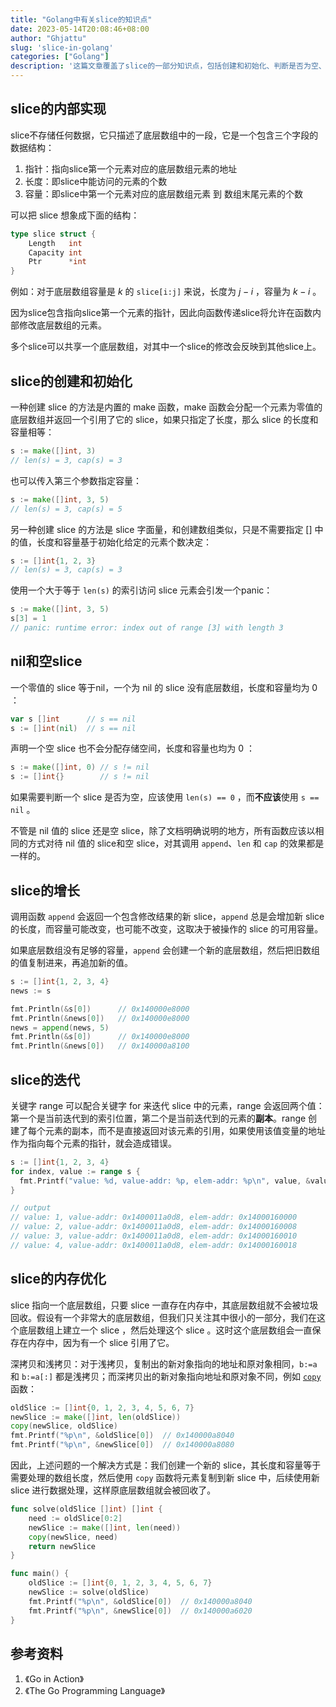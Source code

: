 ```yaml
---
title: "Golang中有关slice的知识点"
date: 2023-05-14T20:08:46+08:00
author: "Ghjattu"
slug: 'slice-in-golang'
categories: ["Golang"]
description: '这篇文章覆盖了slice的一部分知识点，包括创建和初始化、判断是否为空、slice的迭代以及内存优化等'
---
```


## slice的内部实现

slice不存储任何数据，它只描述了底层数组中的一段，它是一个包含三个字段的数据结构：

1. 指针：指向slice第一个元素对应的底层数组元素的地址
2. 长度：即slice中能访问的元素的个数
3. 容量：即slice中第一个元素对应的底层数组元素 到 数组末尾元素的个数

可以把 slice 想象成下面的结构：

```go
type slice struct {
	Length   int
	Capacity int
	Ptr      *int
}
```

例如：对于底层数组容量是 $k$ 的 `slice[i:j]` 来说，长度为 $j-i$ ，容量为 $k-i$ 。

因为slice包含指向slice第一个元素的指针，因此向函数传递slice将允许在函数内部修改底层数组的元素。

多个slice可以共享一个底层数组，对其中一个slice的修改会反映到其他slice上。

## slice的创建和初始化

一种创建 slice 的方法是内置的 make 函数，make 函数会分配一个元素为零值的底层数组并返回一个引用了它的 slice，如果只指定了长度，那么 slice 的长度和容量相等：

```go
s := make([]int, 3) 
// len(s) = 3, cap(s) = 3
```

也可以传入第三个参数指定容量：

```go
s := make([]int, 3, 5)
// len(s) = 3, cap(s) = 5
```

另一种创建 slice 的方法是 slice 字面量，和创建数组类似，只是不需要指定 $[]$ 中的值，长度和容量基于初始化给定的元素个数决定：

```go
s := []int{1, 2, 3}
// len(s) = 3, cap(s) = 3
```

使用一个大于等于 `len(s)` 的索引访问 slice 元素会引发一个panic：

```go
s := make([]int, 3, 5)
s[3] = 1
// panic: runtime error: index out of range [3] with length 3
```

## nil和空slice

一个零值的 slice 等于nil，一个为 nil 的 slice 没有底层数组，长度和容量均为 0 ：

```go
var s []int      // s == nil
s := []int(nil)  // s == nil
```

声明一个空 slice 也不会分配存储空间，长度和容量也均为 0 ：

```go
s := make([]int, 0) // s != nil
s := []int{}        // s != nil
```

如果需要判断一个 slice 是否为空，应该使用 `len(s) == 0` ，而**不应该**使用 `s == nil` 。

不管是 nil 值的 slice 还是空 slice，除了文档明确说明的地方，所有函数应该以相同的方式对待 nil 值的 slice和空 slice，对其调用 `append`、`len` 和 `cap` 的效果都是一样的。

## slice的增长

调用函数 `append` 会返回一个包含修改结果的新 slice，`append` 总是会增加新 slice 的长度，而容量可能改变，也可能不改变，这取决于被操作的 slice 的可用容量。

如果底层数组没有足够的容量，`append` 会创建一个新的底层数组，然后把旧数组的值复制进来，再追加新的值。

```go
s := []int{1, 2, 3, 4}
news := s

fmt.Println(&s[0])      // 0x140000e8000
fmt.Println(&news[0])   // 0x140000e8000
news = append(news, 5)
fmt.Println(&s[0])      // 0x140000e8000
fmt.Println(&news[0])   // 0x140000a8100
```

## slice的迭代

关键字 range 可以配合关键字 for 来迭代 slice 中的元素，range 会返回两个值：第一个是当前迭代到的索引位置，第二个是当前迭代到的元素的**副本**。range 创建了每个元素的副本，而不是直接返回对该元素的引用，如果使用该值变量的地址作为指向每个元素的指针，就会造成错误。

```go
s := []int{1, 2, 3, 4}
for index, value := range s {
  fmt.Printf("value: %d, value-addr: %p, elem-addr: %p\n", value, &value, &s[index])
}

// output
// value: 1, value-addr: 0x1400011a0d8, elem-addr: 0x14000160000
// value: 2, value-addr: 0x1400011a0d8, elem-addr: 0x14000160008
// value: 3, value-addr: 0x1400011a0d8, elem-addr: 0x14000160010
// value: 4, value-addr: 0x1400011a0d8, elem-addr: 0x14000160018
```

## slice的内存优化

slice 指向一个底层数组，只要 slice 一直存在内存中，其底层数组就不会被垃圾回收。假设有一个非常大的底层数组，但我们只关注其中很小的一部分，我们在这个底层数组上建立一个 slice ，然后处理这个 slice 。这时这个底层数组会一直保存在内存中，因为有一个 slice 引用了它。

深拷贝和浅拷贝：对于浅拷贝，复制出的新对象指向的地址和原对象相同，`b:=a` 和 `b:=a[:]` 都是浅拷贝；而深拷贝出的新对象指向地址和原对象不同，例如  [`copy`](https://pkg.go.dev/builtin#copy) 函数：

```go
oldSlice := []int{0, 1, 2, 3, 4, 5, 6, 7}
newSlice := make([]int, len(oldSlice))
copy(newSlice, oldSlice)
fmt.Printf("%p\n", &oldSlice[0])  // 0x140000a8040
fmt.Printf("%p\n", &newSlice[0])  // 0x140000a8080
```

因此，上述问题的一个解决方式是：我们创建一个新的 slice，其长度和容量等于需要处理的数组长度，然后使用 `copy` 函数将元素复制到新 slice 中，后续使用新 slice 进行数据处理，这样原底层数组就会被回收了。

```go
func solve(oldSlice []int) []int {
	need := oldSlice[0:2]
	newSlice := make([]int, len(need))
	copy(newSlice, need)
	return newSlice
}

func main() {
	oldSlice := []int{0, 1, 2, 3, 4, 5, 6, 7}
	newSlice := solve(oldSlice)
	fmt.Printf("%p\n", &oldSlice[0])  // 0x140000a8040
	fmt.Printf("%p\n", &newSlice[0])  // 0x140000a6020
}
```
## 参考资料
1. 《Go in Action》
2. 《The Go Programming Language》

